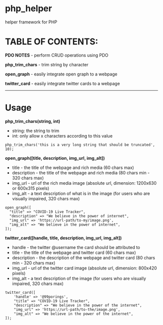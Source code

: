 # php_helper
helper framework for PHP

# TABLE OF CONTENTS:

**PDO NOTES** - perform CRUD operations using PDO  

**php_trim_chars** - trim string by character  

**open_graph** - easily integrate open graph to a webpage  

**twitter_card** - easily integrate twitter cards to a webpage

---

# Usage  

**php_trim_chars(string, int)**  
* string: the string to trim  
* int: only allow x characters according to this value  
```
php_trim_chars('this is a very long string that should be truncated', 10);
```
  
**open_graph([title, description, img_url, img_alt])**  
* title        - the title of the webpage and rich media (60 chars max)
* description  - the title of the webpage and rich media (80 chars min - 320 chars max)
* img_url      - url of the rich media image (absolute url, dimension: 1200x630 or 600x315 pixels)
* img_alt      - a text description of what is in the image (for users who are visually impaired, 320 chars max)
```
open_graph([
  "title" => "COVID-19 Live Tracker",
  "description" => "We believe in the power of internet",
  "img_url" => 'https://url-path/to-my/image.png',
  "img_alt" => "We believe in the power of internet",
]);
```
  
**twitter_card([handle, title, description, img_url, img_alt])**  
* handle       - the twitter @username the card should be attributed to
* title        - the title of the webpage and twitter card (60 chars max)
* description  - the description of the webpage and twitter card (80 chars min - 320 chars max)
* img_url      - url of the twitter card image (absolute url, dimension: 800x420 pixels)
* img_alt      - a text description of the image (for users who are visually impaired, 320 chars max)
```
twitter_card([
    'handle' => '@99porings',
    "title" => "COVID-19 Live Tracker",
    "description" => "We believe in the power of the internet",
    "img_url" => 'https://url-path/to-the/image.png',
    "img_alt" => "We believe in the power of the internet",
]);
```
